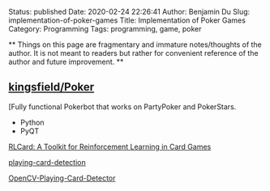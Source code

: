 Status: published
Date: 2020-02-24 22:26:41
Author: Benjamin Du
Slug: implementation-of-poker-games
Title: Implementation of Poker Games
Category: Programming
Tags: programming, game, poker

**
Things on this page are fragmentary and immature notes/thoughts of the author.
It is not meant to readers but rather for convenient reference of the author and future improvement.
**

## [kingsfield/Poker](https://github.com/kingsfield/Poker)

[Fully functional Pokerbot that works on PartyPoker and PokerStars.
- Python
- PyQT

[RLCard: A Toolkit for Reinforcement Learning in Card Games](https://arxiv.org/pdf/1910.04376.pdf)

[playing-card-detection](https://github.com/geaxgx/playing-card-detection)

[OpenCV-Playing-Card-Detector](https://github.com/EdjeElectronics/OpenCV-Playing-Card-Detector)